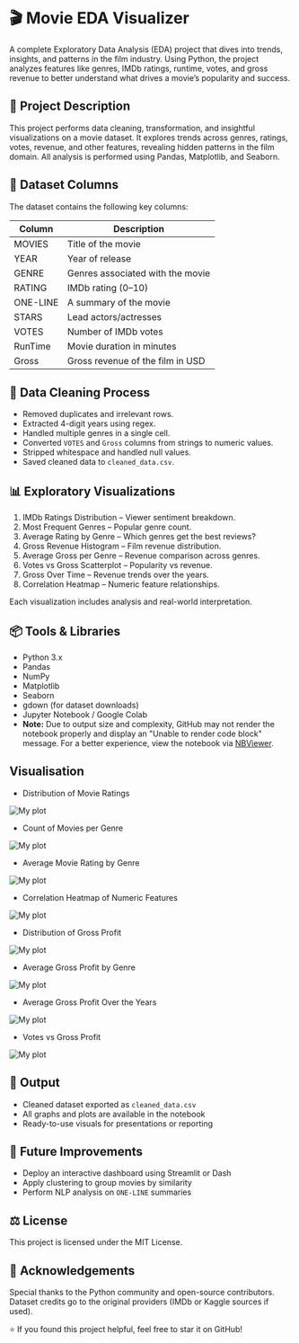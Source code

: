 # 🎬 Movie EDA Visualizer

A complete Exploratory Data Analysis (EDA) project that dives into trends, insights, and patterns in the film industry. Using Python, the project analyzes features like genres, IMDb ratings, runtime, votes, and gross revenue to better understand what drives a movie’s popularity and success.

## 📌 Project Description

This project performs data cleaning, transformation, and insightful visualizations on a movie dataset. It explores trends across genres, ratings, votes, revenue, and other features, revealing hidden patterns in the film domain. All analysis is performed using Pandas, Matplotlib, and Seaborn.

## 📁 Dataset Columns

The dataset contains the following key columns:

| Column     | Description                                |
|------------|--------------------------------------------|
| MOVIES     | Title of the movie                         |
| YEAR       | Year of release                            |
| GENRE      | Genres associated with the movie           |
| RATING     | IMDb rating (0–10)                         |
| ONE-LINE   | A summary of the movie                     |
| STARS      | Lead actors/actresses                      |
| VOTES      | Number of IMDb votes                       |
| RunTime    | Movie duration in minutes                  |
| Gross      | Gross revenue of the film in USD           |

## 🧼 Data Cleaning Process

- Removed duplicates and irrelevant rows.
- Extracted 4-digit years using regex.
- Handled multiple genres in a single cell.
- Converted `VOTES` and `Gross` columns from strings to numeric values.
- Stripped whitespace and handled null values.
- Saved cleaned data to `cleaned_data.csv`.

## 📊 Exploratory Visualizations

1. IMDb Ratings Distribution – Viewer sentiment breakdown.
2. Most Frequent Genres – Popular genre count.
3. Average Rating by Genre – Which genres get the best reviews?
4. Gross Revenue Histogram – Film revenue distribution.
5. Average Gross per Genre – Revenue comparison across genres.
6. Votes vs Gross Scatterplot – Popularity vs revenue.
7. Gross Over Time – Revenue trends over the years.
8. Correlation Heatmap – Numeric feature relationships.

Each visualization includes analysis and real-world interpretation.

## 📦 Tools & Libraries

- Python 3.x
- Pandas
- NumPy
- Matplotlib
- Seaborn
- gdown (for dataset downloads)
- Jupyter Notebook / Google Colab
- **Note:** Due to output size and complexity, GitHub may not render the notebook properly and display an "Unable to render code block" message. For a better experience, view the notebook via [NBViewer](https://nbviewer.org/github/JHK0723/Movie-EDA-Visualizer/blob/main/EDA.ipynb).


## Visualisation

- Distribution of Movie Ratings

 ![My plot](https://github.com/JHK0723/Movie-EDA-Visualizer/blob/745d2800cc4b67585033ada8cdd4dcd68392accb/DMRimage.png)

- Count of Movies per Genre

 ![My plot](https://github.com/JHK0723/Movie-EDA-Visualizer/blob/d68aeaf8a02ab1e125af05a894714d29462daed0/CMGimage.png)

- Average Movie Rating by Genre

 ![My plot](https://github.com/JHK0723/Movie-EDA-Visualizer/blob/9dd39683b26e305411bd11c395bc7010ef10f7e2/AMRimage.png)

- Correlation Heatmap of Numeric Features

 ![My plot](https://github.com/JHK0723/Movie-EDA-Visualizer/blob/c1578c9355fe089e5b4eff920d2cfa3a3557b645/CHNFimage.png)

- Distribution of Gross Profit

 ![My plot](https://github.com/JHK0723/Movie-EDA-Visualizer/blob/e9c4f39a3594800a67c4c33713f4ecbb74ed321e/DGPimage.png)

- Average Gross Profit by Genre

 ![My plot](https://github.com/JHK0723/Movie-EDA-Visualizer/blob/e963a2486bfea79a4275239788a240398b06dc32/AGPGimage.png)

- Average Gross Profit Over the Years

 ![My plot](https://github.com/JHK0723/Movie-EDA-Visualizer/blob/3e46fb5b66c5f47e44bc65b3c9648c37e0b71ebb/AGPYimage.png)

- Votes vs Gross Profit

 ![My plot](https://github.com/JHK0723/Movie-EDA-Visualizer/blob/6f44e304fb515ea315b66ba1e951ec245e68991d/VGPimage.png)

## 📁 Output

- Cleaned dataset exported as `cleaned_data.csv`
- All graphs and plots are available in the notebook
- Ready-to-use visuals for presentations or reporting

## 🚀 Future Improvements

- Deploy an interactive dashboard using Streamlit or Dash
- Apply clustering to group movies by similarity
- Perform NLP analysis on `ONE-LINE` summaries


## ⚖️ License

This project is licensed under the MIT License.

## 🙏 Acknowledgements

Special thanks to the Python community and open-source contributors.  
Dataset credits go to the original providers (IMDb or Kaggle sources if used).

⭐ If you found this project helpful, feel free to star it on GitHub!

